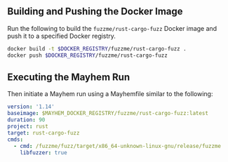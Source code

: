 ## Building and Pushing the Docker Image

Run the following to build the `fuzzme/rust-cargo-fuzz` Docker image and push it to a specified Docker registry.

```sh
docker build -t $DOCKER_REGISTRY/fuzzme/rust-cargo-fuzz .
docker push $DOCKER_REGISTRY/fuzzme/rust-cargo-fuzz
```

## Executing the Mayhem Run

Then initiate a Mayhem run using a Mayhemfile similar to the following:

```yaml
version: '1.14'
baseimage: $MAYHEM_DOCKER_REGISTRY/fuzzme/rust-cargo-fuzz:latest
duration: 90
project: rust
target: rust-cargo-fuzz
cmds:
  - cmd: /fuzzme/fuzz/target/x86_64-unknown-linux-gnu/release/fuzzme
    libfuzzer: true
```
